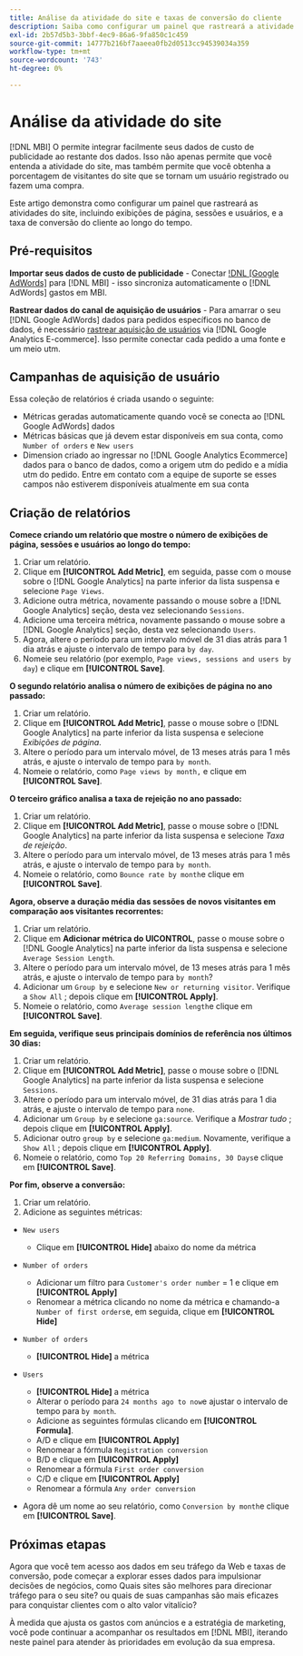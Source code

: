 ```yaml
---
title: Análise da atividade do site e taxas de conversão do cliente
description: Saiba como configurar um painel que rastreará a atividade do site, incluindo exibições de página, sessões e usuários, e o índice de conversão do cliente ao longo do tempo.
exl-id: 2b57d5b3-3bbf-4ec9-86a6-9fa850c1c459
source-git-commit: 14777b216bf7aaeea0fb2d0513cc94539034a359
workflow-type: tm+mt
source-wordcount: '743'
ht-degree: 0%

---
```


# Análise da atividade do site

[!DNL MBI] O permite integrar facilmente seus dados de custo de publicidade ao restante dos dados. Isso não apenas permite que você entenda a atividade do site, mas também permite que você obtenha a porcentagem de visitantes do site que se tornam um usuário registrado ou fazem uma compra.

Este artigo demonstra como configurar um painel que rastreará as atividades do site, incluindo exibições de página, sessões e usuários, e a taxa de conversão do cliente ao longo do tempo.

## Pré-requisitos

**Importar seus dados de custo de publicidade** - Conectar [!DNL [Google AdWords]](../importing-data/integrations/google-adwords.md) para [!DNL MBI] - isso sincroniza automaticamente o [!DNL AdWords] gastos em MBI.

**Rastrear dados do canal de aquisição de usuários** - Para amarrar o seu [!DNL Google AdWords] dados para pedidos específicos no banco de dados, é necessário [rastrear aquisição de usuários](../analysis/google-track-user-acq.md) via [!DNL Google Analytics E-commerce]. Isso permite conectar cada pedido a uma fonte e um meio utm.

## Campanhas de aquisição de usuário

Essa coleção de relatórios é criada usando o seguinte:

* Métricas geradas automaticamente quando você se conecta ao [!DNL Google AdWords] dados
* Métricas básicas que já devem estar disponíveis em sua conta, como `Number of orders` e `New users`
* Dimension criado ao ingressar no [!DNL Google Analytics Ecommerce] dados para o banco de dados, como a origem utm do pedido e a mídia utm do pedido. Entre em contato com a equipe de suporte se esses campos não estiverem disponíveis atualmente em sua conta

## Criação de relatórios

**Comece criando um relatório que mostre o número de exibições de página, sessões e usuários ao longo do tempo:**

1. Criar um relatório.
1. Clique em **[!UICONTROL Add Metric]**, em seguida, passe com o mouse sobre o [!DNL Google Analytics] na parte inferior da lista suspensa e selecione `Page Views`.
1. Adicione outra métrica, novamente passando o mouse sobre a [!DNL Google Analytics] seção, desta vez selecionando `Sessions`.
1. Adicione uma terceira métrica, novamente passando o mouse sobre a [!DNL Google Analytics] seção, desta vez selecionando `Users`.
1. Agora, altere o período para um intervalo móvel de 31 dias atrás para 1 dia atrás e ajuste o intervalo de tempo para `by day`.
1. Nomeie seu relatório (por exemplo, `Page views, sessions and users by day`) e clique em **[!UICONTROL Save]**.

**O segundo relatório analisa o número de exibições de página no ano passado:**

1. Criar um relatório.
1. Clique em **[!UICONTROL Add Metric]**, passe o mouse sobre o [!DNL Google Analytics] na parte inferior da lista suspensa e selecione _Exibições de página_.
1. Altere o período para um intervalo móvel, de 13 meses atrás para 1 mês atrás, e ajuste o intervalo de tempo para `by month`.
1. Nomeie o relatório, como `Page views by month,` e clique em **[!UICONTROL Save]**.

**O terceiro gráfico analisa a taxa de rejeição no ano passado:**

1. Criar um relatório.
1. Clique em **[!UICONTROL Add Metric]**, passe o mouse sobre o [!DNL Google Analytics] na parte inferior da lista suspensa e selecione _Taxa de rejeição_.
1. Altere o período para um intervalo móvel, de 13 meses atrás para 1 mês atrás, e ajuste o intervalo de tempo para `by month`.
1. Nomeie o relatório, como `Bounce rate by month`e clique em **[!UICONTROL Save]**.

**Agora, observe a duração média das sessões de novos visitantes em comparação aos visitantes recorrentes:**

1. Criar um relatório.
1. Clique em **Adicionar métrica do UICONTROL**, passe o mouse sobre o [!DNL Google Analytics] na parte inferior da lista suspensa e selecione `Average Session Length`.
1. Altere o período para um intervalo móvel, de 13 meses atrás para 1 mês atrás, e ajuste o intervalo de tempo para `by month`?
1. Adicionar um `Group by` e selecione `New or returning visitor`.  Verifique a `Show All` ; depois clique em **[!UICONTROL Apply]**.
1. Nomeie o relatório, como `Average session length`e clique em **[!UICONTROL Save]**.

**Em seguida, verifique seus principais domínios de referência nos últimos 30 dias:**

1. Criar um relatório.
1. Clique em **[!UICONTROL Add Metric]**, passe o mouse sobre o [!DNL Google Analytics] na parte inferior da lista suspensa e selecione `Sessions`.
1. Altere o período para um intervalo móvel, de 31 dias atrás para 1 dia atrás, e ajuste o intervalo de tempo para `none`.
1. Adicionar um `Group by` e selecione `ga:source`.  Verifique a _Mostrar tudo_ ; depois clique em **[!UICONTROL Apply]**.
1. Adicionar outro `group by` e selecione `ga:medium`. Novamente, verifique a `Show All` ; depois clique em **[!UICONTROL Apply]**.
1. Nomeie o relatório, como `Top 20 Referring Domains, 30 Days`e clique em **[!UICONTROL Save]**.

**Por fim, observe a conversão:**

1. Criar um relatório.
1. Adicione as seguintes métricas:

* `New users`
   * Clique em **[!UICONTROL Hide]** abaixo do nome da métrica

* `Number of orders`
   * Adicionar um filtro para `Customer's order number` = 1 e clique em **[!UICONTROL Apply]**
   * Renomear a métrica clicando no nome da métrica e chamando-a `Number of first orders`e, em seguida, clique em **[!UICONTROL Hide]**

* `Number of orders`
   * **[!UICONTROL Hide]** a métrica

* `Users`
   * **[!UICONTROL Hide]** a métrica
   * Alterar o período para `24 months ago to now`e ajustar o intervalo de tempo para `by month`.
   * Adicione as seguintes fórmulas clicando em **[!UICONTROL Formula]**.
   * A/D e clique em **[!UICONTROL Apply]**
   * Renomear a fórmula `Registration conversion`
   * B/D e clique em **[!UICONTROL Apply]**
   * Renomear a fórmula `First order conversion`
   * C/D e clique em **[!UICONTROL Apply]**
   * Renomear a fórmula `Any order conversion`

* Agora dê um nome ao seu relatório, como `Conversion by month`e clique em **[!UICONTROL Save]**.

## Próximas etapas

Agora que você tem acesso aos dados em seu tráfego da Web e taxas de conversão, pode começar a explorar esses dados para impulsionar decisões de negócios, como Quais sites são melhores para direcionar tráfego para o seu site? ou quais de suas campanhas são mais eficazes para conquistar clientes com o alto valor vitalício?

À medida que ajusta os gastos com anúncios e a estratégia de marketing, você pode continuar a acompanhar os resultados em [!DNL MBI], iterando neste painel para atender às prioridades em evolução da sua empresa.
